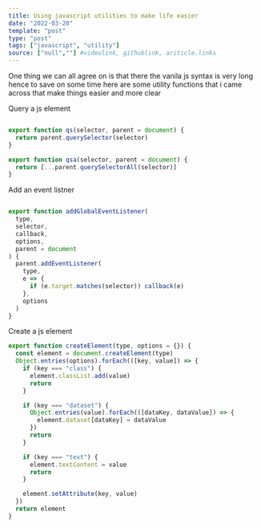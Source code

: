 ```yaml
---
title: Using javascript utilities to make life easier
date: "2022-03-20"
template: "post"
type: "post"
tags: ["javascript", "utility"]
source: ["null",""] #videolink, githublink, ariticle.links
---
```


One thing we can all agree on is that there the vanila js syntax is very long hence to save on some time here are some utility functions that i came across that make things easier and more clear 

Query a js element
```javascript

export function qs(selector, parent = document) {
  return parent.querySelector(selector)
}

export function qsa(selector, parent = document) {
  return [...parent.querySelectorAll(selector)]
}

```

Add an event listner
```javascript

export function addGlobalEventListener(
  type,
  selector,
  callback,
  options,
  parent = document
) {
  parent.addEventListener(
    type,
    e => {
      if (e.target.matches(selector)) callback(e)
    },
    options
  )
}

```

Create a js element
```javascript
export function createElement(type, options = {}) {
  const element = document.createElement(type)
  Object.entries(options).forEach(([key, value]) => {
    if (key === "class") {
      element.classList.add(value)
      return
    }

    if (key === "dataset") {
      Object.entries(value).forEach(([dataKey, dataValue]) => {
        element.dataset[dataKey] = dataValue
      })
      return
    }

    if (key === "text") {
      element.textContent = value
      return
    }

    element.setAttribute(key, value)
  })
  return element
}
```
